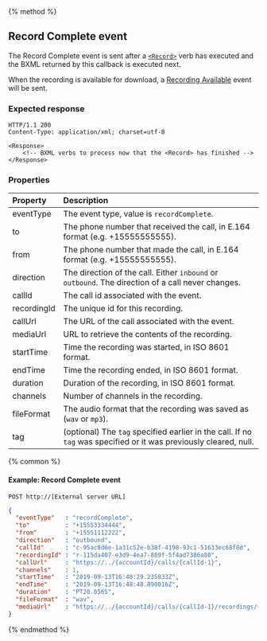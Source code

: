 {% method %}
##  Record Complete event

The Record Complete event is sent after a [`<Record>`](../verbs/record.md) verb has executed and the BXML returned by this callback is executed next.

When the recording is available for download, a [Recording Available](recordingAvailable.md) event will be sent.

### Expected response

```http
HTTP/1.1 200
Content-Type: application/xml; charset=utf-8

<Response>
    <!-- BXML verbs to process now that the <Record> has finished -->
</Response>
```

### Properties
| Property         | Description                                                                                                       |
|:-----------------|:------------------------------------------------------------------------------------------------------------------|
| eventType        | The event type, value is `recordComplete`.                                                                        |
| to               | The phone number that received the call, in E.164 format (e.g. +15555555555).                                     |
| from             | The phone number that made the call, in E.164 format (e.g. +15555555555).                                         |
| direction        | The direction of the call. Either `inbound` or `outbound`. The direction of a call never changes.                 |
| callId           | The call id associated with the event.                                                                            |
| recordingId      | The unique id for this recording.                                                                                 |
| callUrl          | The URL of the call associated with the event.                                                                    |
| mediaUrl         | URL to retrieve the contents of the recording.                                                                    |
| startTime        | Time the recording was started, in ISO 8601 format.                                                               |
| endTime          | Time the recording ended, in ISO 8601 format.                                                                     |
| duration         | Duration of the recording, in ISO 8601 format.                                                                    |
| channels         | Number of channels in the recording.                                                                              |
| fileFormat       | The audio format that the recording was saved as (`wav` or `mp3`).                                                |
| tag              | (optional) The `tag` specified earlier in the call. If no `tag` was specified or it was previously cleared, null. |

{% common %}

#### Example: Record Complete event

```
POST http://[External server URL]
```

```json
{
  "eventType"   : "recordComplete",
  "to"          : "+15553334444",
  "from"        : "+15551112222",
  "direction"   : "outbound",
  "callId"      : "c-95ac8d6e-1a31c52e-b38f-4198-93c1-51633ec68f8d",
  "recordingId" : "r-115da407-e3d9-4ea7-889f-5f4ad7386a80",
  "callUrl"     : "https://../{accountId}/calls/{callId-1}",
  "channels"    : 1,
  "startTime"   : "2019-09-13T16:48:29.235833Z",
  "endTime"     : "2019-09-13T16:48:48.890016Z",
  "duration"    : "PT20.056S",
  "fileFormat"  : "wav",
  "mediaUrl"    : "https://../{accountId}/calls/{callId-1}/recordings/{recordingId}/media"
}
```

{% endmethod %}
